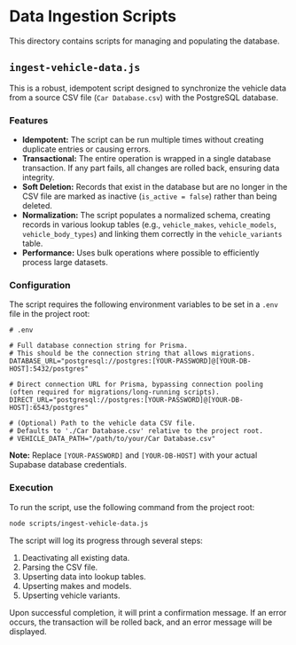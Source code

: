 # Data Ingestion Scripts

This directory contains scripts for managing and populating the database.

## `ingest-vehicle-data.js`

This is a robust, idempotent script designed to synchronize the vehicle data from a source CSV file (`Car Database.csv`) with the PostgreSQL database.

### Features

- **Idempotent:** The script can be run multiple times without creating duplicate entries or causing errors.
- **Transactional:** The entire operation is wrapped in a single database transaction. If any part fails, all changes are rolled back, ensuring data integrity.
- **Soft Deletion:** Records that exist in the database but are no longer in the CSV file are marked as inactive (`is_active = false`) rather than being deleted.
- **Normalization:** The script populates a normalized schema, creating records in various lookup tables (e.g., `vehicle_makes`, `vehicle_models`, `vehicle_body_types`) and linking them correctly in the `vehicle_variants` table.
- **Performance:** Uses bulk operations where possible to efficiently process large datasets.

### Configuration

The script requires the following environment variables to be set in a `.env` file in the project root:

```env
# .env

# Full database connection string for Prisma.
# This should be the connection string that allows migrations.
DATABASE_URL="postgresql://postgres:[YOUR-PASSWORD]@[YOUR-DB-HOST]:5432/postgres"

# Direct connection URL for Prisma, bypassing connection pooling (often required for migrations/long-running scripts).
DIRECT_URL="postgresql://postgres:[YOUR-PASSWORD]@[YOUR-DB-HOST]:6543/postgres"

# (Optional) Path to the vehicle data CSV file.
# Defaults to './Car Database.csv' relative to the project root.
# VEHICLE_DATA_PATH="/path/to/your/Car Database.csv"
```

**Note:** Replace `[YOUR-PASSWORD]` and `[YOUR-DB-HOST]` with your actual Supabase database credentials.

### Execution

To run the script, use the following command from the project root:

```bash
node scripts/ingest-vehicle-data.js
```

The script will log its progress through several steps:
1.  Deactivating all existing data.
2.  Parsing the CSV file.
3.  Upserting data into lookup tables.
4.  Upserting makes and models.
5.  Upserting vehicle variants.

Upon successful completion, it will print a confirmation message. If an error occurs, the transaction will be rolled back, and an error message will be displayed.
